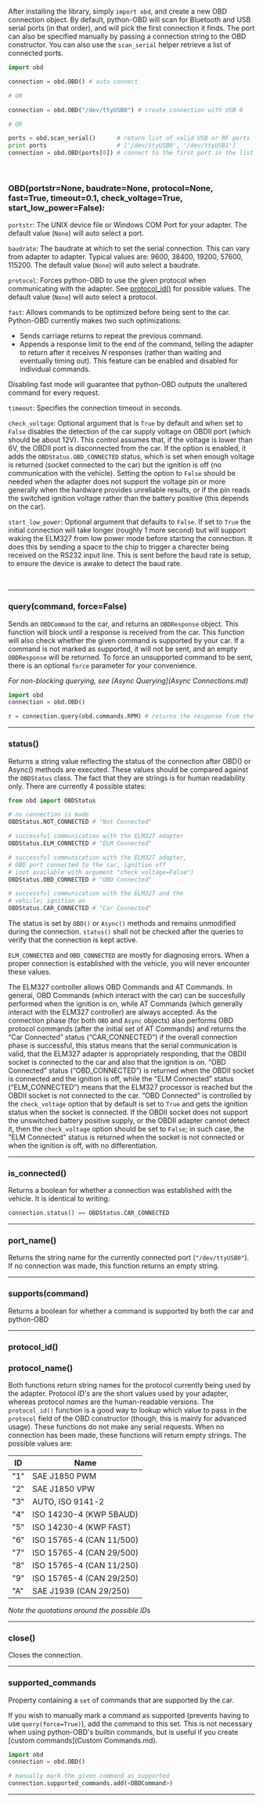 
After installing the library, simply `import obd`, and create a new OBD connection object. By default, python-OBD will scan for Bluetooth and USB serial ports (in that order), and will pick the first connection it finds. The port can also be specified manually by passing a connection string to the OBD constructor. You can also use the `scan_serial` helper retrieve a list of connected ports.

```python
import obd

connection = obd.OBD() # auto connect

# OR

connection = obd.OBD("/dev/ttyUSB0") # create connection with USB 0

# OR

ports = obd.scan_serial()      # return list of valid USB or RF ports
print ports                    # ['/dev/ttyUSB0', '/dev/ttyUSB1']
connection = obd.OBD(ports[0]) # connect to the first port in the list
```


<br>

### OBD(portstr=None, baudrate=None, protocol=None, fast=True, timeout=0.1, check_voltage=True, start_low_power=False):

`portstr`: The UNIX device file or Windows COM Port for your adapter. The default value (`None`) will auto select a port.

`baudrate`: The baudrate at which to set the serial connection. This can vary from adapter to adapter. Typical values are: 9600, 38400, 19200, 57600, 115200. The default value (`None`) will auto select a baudrate.

`protocol`: Forces python-OBD to use the given protocol when communicating with the adapter. See [protocol_id()](#protocol_id) for possible values. The default value (`None`) will auto select a protocol.

`fast`: Allows commands to be optimized before being sent to the car. Python-OBD currently makes two such optimizations:

- Sends carriage returns to repeat the previous command.
- Appends a response limit to the end of the command, telling the adapter to return after it receives *N* responses (rather than waiting and eventually timing out). This feature can be enabled and disabled for individual commands.

Disabling fast mode will guarantee that python-OBD outputs the unaltered command for every request.

`timeout`: Specifies the connection timeout in seconds.

`check_voltage`: Optional argument that is `True` by default and when set to `False` disables the detection of the car supply voltage on OBDII port (which should be about 12V). This control assumes that, if the voltage is lower than 6V, the OBDII port is disconnected from the car. If the option is enabled, it adds the `OBDStatus.OBD_CONNECTED` status, which is set when enough voltage is returned (socket connected to the car) but the ignition is off (no communication with the vehicle). Setting the option to `False` should be needed when the adapter does not support the voltage pin or more generally when the hardware provides unreliable results, or if the pin reads the switched ignition voltage rather than the battery positive (this depends on the car).

`start_low_power`: Optional argument that defaults to `False`. If set to `True` the initial connection will take longer (roughly 1 more second) but will support waking the ELM327 from low power mode before starting the connection. It does this by sending a space to the chip to trigger a charecter being received on the RS232 input line. This is sent before the baud rate is setup, to ensure the device is awake to detect the baud rate.

<br>

---

### query(command, force=False)

Sends an `OBDCommand` to the car, and returns an `OBDResponse` object. This function will block until a response is received from the car. This function will also check whether the given command is supported by your car. If a command is not marked as supported, it will not be sent, and an empty `OBDResponse` will be returned. To force an unsupported command to be sent, there is an optional `force` parameter for your convenience.

*For non-blocking querying, see [Async Querying](Async Connections.md)*

```python
import obd
connection = obd.OBD()

r = connection.query(obd.commands.RPM) # returns the response from the car
```

---

### status()

Returns a string value reflecting the status of the connection after OBD() or Async() methods are executed. These values should be compared against the `OBDStatus` class. The fact that they are strings is for human readability only. There are currently 4 possible states:

```python
from obd import OBDStatus

# no connection is made
OBDStatus.NOT_CONNECTED # "Not Connected"

# successful communication with the ELM327 adapter
OBDStatus.ELM_CONNECTED # "ELM Connected"

# successful communication with the ELM327 adapter,
# OBD port connected to the car, ignition off
# (not available with argument "check_voltage=False")
OBDStatus.OBD_CONNECTED # "OBD Connected"

# successful communication with the ELM327 and the
# vehicle; ignition on
OBDStatus.CAR_CONNECTED # "Car Connected"
```

The status is set by `OBD()` or `Async()` methods and remains unmodified during the connection. `status()` shall not be checked after the queries to verify that the connection is kept active.

`ELM_CONNECTED` and `OBD_CONNECTED` are mostly for diagnosing errors. When a proper connection is established with the vehicle, you will never encounter these values.

The ELM327 controller allows OBD Commands and AT Commands. In general, OBD Commands (which interact with the car) can be succesfully performed when the ignition is on, while AT Commands (which generally interact with the ELM327 controller) are always accepted. As the connection phase (for both `OBD` and `Async` objects) also performs OBD protocol commands (after the initial set of AT Commands) and returns the “Car Connected” status (“CAR_CONNECTED”) if the overall connection phase is successful, this status means that the serial communication is valid, that the ELM327 adapter is appropriately responding, that the OBDII socket is connected to the car and also that the ignition is on. “OBD Connected” status (“OBD_CONNECTED”) is returned when the OBDII socket is connected and the ignition is off, while the "ELM Connected" status (“ELM_CONNECTED”) means that the ELM327 processor is reached but the OBDII socket is not connected to the car. “OBD Connected” is controlled by the `check_voltage` option that by default is set to `True` and gets the ignition status when the socket is connected. If the OBDII socket does not support the unswitched battery positive supply, or the OBDII adapter cannot detect it, then the `check_voltage` option should be set to `False`; in such case, the "ELM Connected" status is returned when the socket is not connected or when the ignition is off, with no differentiation.

---

### is_connected()

Returns a boolean for whether a connection was established with the vehicle. It is identical to writing:

```python
connection.status() == OBDStatus.CAR_CONNECTED
```

---

### port_name()

Returns the string name for the currently connected port (`"/dev/ttyUSB0"`). If no connection was made, this function returns an empty string.

---

### supports(command)

Returns a boolean for whether a command is supported by both the car and python-OBD

---

### protocol_id()
### protocol_name()

Both functions return string names for the protocol currently being used by the adapter. Protocol *ID's* are the short values used by your adapter, whereas protocol *names* are the human-readable versions. The `protocol_id()` function is a good way to lookup which value to pass in the `protocol` field of the OBD constructor (though, this is mainly for advanced usage). These functions do not make any serial requests. When no connection has been made, these functions will return empty strings. The possible values are:

|ID | Name                     |
|---|--------------------------|
| "1" | SAE J1850 PWM            |
| "2" | SAE J1850 VPW            |
| "3" | AUTO, ISO 9141-2         |
| "4" | ISO 14230-4 (KWP 5BAUD)  |
| "5" | ISO 14230-4 (KWP FAST)   |
| "6" | ISO 15765-4 (CAN 11/500) |
| "7" | ISO 15765-4 (CAN 29/500) |
| "8" | ISO 15765-4 (CAN 11/250) |
| "9" | ISO 15765-4 (CAN 29/250) |
| "A" | SAE J1939 (CAN 29/250)   |

*Note the quotations around the possible IDs*

---

<!--

### ecus()

Returns a list of identified "Engine Control Units" visible to the adapter. Each value in the list is a constant representing that ECU's function. These constants are found in the `ECU` class:

```python
from obd import ECU

ECU.UNKNOWN
ECU.ENGINE
```

Python-OBD can currently only detect the engine computer, but future versions may extend this capability.

-->

### close()

Closes the connection.

---

### supported_commands

Property containing a `set` of commands that are supported by the car.

If you wish to manually mark a command as supported (prevents having to use `query(force=True)`), add the command to this set. This is not necessary when using python-OBD's builtin commands, but is useful if you create [custom commands](Custom Commands.md).

```python
import obd
connection = obd.OBD()

# manually mark the given command as supported
connection.supported_commands.add(<OBDCommand>)
```
---

<br>
